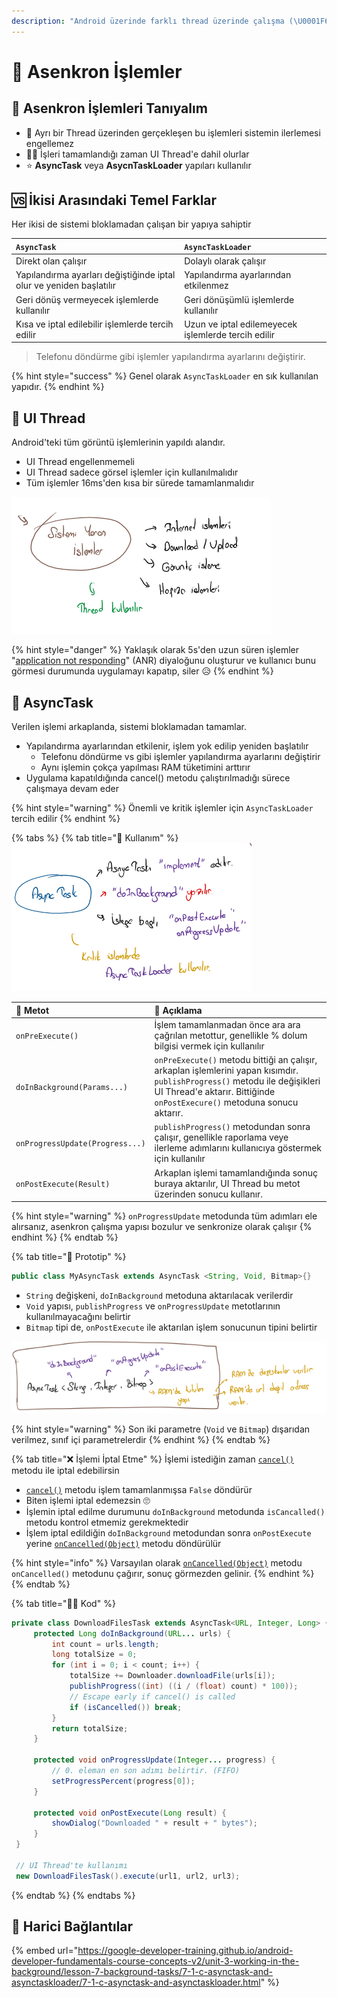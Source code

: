 ```yaml
---
description: "Android üzerinde farklı thread üzerinde çalışma (\U0001F6A7 yapım aşamasında)"
---
```


# 💫 Asenkron İşlemler

## 🔰 Asenkron İşlemleri Tanıyalım

* 💫 Ayrı bir Thread üzerinden gerçekleşen bu işlemleri sistemin ilerlemesi engellemez
* 🙋‍♂️ İşleri tamamlandığı zaman UI Thread'e dahil olurlar
* ⭐ **AsyncTask** veya **AsycnTaskLoader** yapıları kullanılır

## 🆚 İkisi Arasındaki Temel Farklar

Her ikisi de sistemi bloklamadan çalışan bir yapıya sahiptir

| `AsyncTask` | `AsyncTaskLoader` |
| :--- | :--- |
| Direkt olan çalışır | Dolaylı olarak çalışır |
| Yapılandırma ayarları değiştiğinde iptal olur ve yeniden başlatılır | Yapılandırma ayarlarından etkilenmez |
| Geri dönüş vermeyecek işlemlerde kullanılır | Geri dönüşümlü işlemlerde kullanılır |
| Kısa ve iptal edilebilir işlemlerde tercih edilir | Uzun ve iptal edilemeyecek işlemlerde tercih edilir |

> Telefonu döndürme gibi işlemler yapılandırma ayarlarını değiştirir.

{% hint style="success" %}
Genel olarak `AsyncTaskLoader` en sık kullanılan yapıdır.
{% endhint %}

## 🧱 UI Thread

Android'teki tüm görüntü işlemlerinin yapıldı alandır.

* UI Thread engellenmemeli
* UI Thread sadece görsel işlemler için kullanılmalıdır
* Tüm işlemler 16ms'den kısa bir sürede tamamlanmalıdır

![](../.gitbook/assets/image%20%2838%29.png)

{% hint style="danger" %}
Yaklaşık olarak 5s'den uzun süren işlemler  "[application not responding](http://developer.android.com/guide/practices/responsiveness.html)" \(ANR\) diyaloğunu oluşturur ve kullanıcı bunu görmesi durumunda uygulamayı kapatıp, siler 😥
{% endhint %}

## 🔁 AsyncTask

Verilen işlemi arkaplanda, sistemi bloklamadan tamamlar.

* Yapılandırma ayarlarından etkilenir, işlem yok edilip yeniden başlatılır
  * Telefonu döndürme vs gibi işlemler yapılandırma ayarlarını değiştirir
  * Aynı işlemin çokça yapılması RAM tüketimini arttırır
* Uygulama kapatıldığında cancel\(\) metodu çalıştırılmadığı sürece çalışmaya devam eder

{% hint style="warning" %}
Önemli ve kritik işlemler için `AsyncTaskLoader` tercih edilir
{% endhint %}

{% tabs %}
{% tab title="🎈 Kullanım" %}
![](../.gitbook/assets/image%20%2829%29.png)

| 💠 Metot | 📜 Açıklama |
| :--- | :--- |
| `onPreExecute()` | İşlem tamamlanmadan önce ara ara çağrılan metottur, genellikle % dolum bilgisi vermek için kullanılır |
| `doInBackground(Params...)` | `onPreExecute()` metodu bittiği an çalışır, arkaplan işlemlerini yapan kısımdır. `publishProgress()` metodu ile değişikleri UI Thread'e aktarır. Bittiğinde `onPostExecure()` metoduna sonucu aktarır. |
| `onProgressUpdate(Progress...)` | `publishProgress()` metodundan sonra çalışır, genellikle raporlama veye ilerleme adımlarını kullanıcıya göstermek için kullanılır |
| `onPostExecute(Result)` | Arkaplan işlemi tamamlandığında sonuç buraya aktarılır, UI Thread bu metot üzerinden sonucu kullanır. |

{% hint style="warning" %}
`onProgressUpdate` metodunda tüm adımları ele alırsanız, asenkron çalışma yapısı bozulur ve senkronize olarak çalışır
{% endhint %}
{% endtab %}

{% tab title="🧱 Prototip" %}
```java
public class MyAsyncTask extends AsyncTask <String, Void, Bitmap>{}
```

* `String` değişkeni, `doInBackground` metoduna aktarılacak verilerdir
* `Void` yapısı, `publishProgress` ve `onProgressUpdate` metotlarının kullanılmayacağını belirtir
* `Bitmap` tipi de, `onPostExecute` ile aktarılan işlem sonucunun tipini belirtir

![](../.gitbook/assets/image%20%2817%29.png)

{% hint style="warning" %}
Son iki parametre \(`Void` ve `Bitmap`\) dışarıdan verilmez, sınıf içi parametrelerdir
{% endhint %}
{% endtab %}

{% tab title="❌ İşlemi İptal Etme" %}
İşlemi istediğin zaman  [`cancel()`](https://developer.android.com/reference/android/os/AsyncTask.html#cancel%28boolean%29) metodu ile iptal edebilirsin

*  [`cancel()`](https://developer.android.com/reference/android/os/AsyncTask.html#cancel%28boolean%29) metodu işlem tamamlanmışsa `False` döndürür 
  * Biten işlemi iptal edemezsin 🙄
* İşlemin iptal edilme durumunu `doInBackground` metodunda `isCancalled()` metodu kontrol etmemiz gerekmektedir
* İşlem iptal edildiğin `doInBackground` metodundan sonra `onPostExecute` yerine  [`onCancelled(Object)`](https://developer.android.com/reference/android/os/AsyncTask.html#onCancelled%28Result%29) metodu döndürülür

{% hint style="info" %}
Varsayılan olarak [`onCancelled(Object)`](https://developer.android.com/reference/android/os/AsyncTask.html#onCancelled%28Result%29) metodu `onCancelled()` metodunu çağırır, sonuç görmezden gelinir.
{% endhint %}
{% endtab %}

{% tab title="👨‍💻 Kod" %}
```java
private class DownloadFilesTask extends AsyncTask<URL, Integer, Long> {
     protected Long doInBackground(URL... urls) {
         int count = urls.length;
         long totalSize = 0;
         for (int i = 0; i < count; i++) {
             totalSize += Downloader.downloadFile(urls[i]);
             publishProgress((int) ((i / (float) count) * 100));
             // Escape early if cancel() is called
             if (isCancelled()) break;
         }
         return totalSize;
     }

     protected void onProgressUpdate(Integer... progress) {
         // 0. eleman en son adımı belirtir. (FIFO)
         setProgressPercent(progress[0]);
     }

     protected void onPostExecute(Long result) {
         showDialog("Downloaded " + result + " bytes");
     }
 }
 
 // UI Thread'te kullanımı
 new DownloadFilesTask().execute(url1, url2, url3);
```
{% endtab %}
{% endtabs %}

## 🔗 Harici Bağlantılar

{% embed url="https://google-developer-training.github.io/android-developer-fundamentals-course-concepts-v2/unit-3-working-in-the-background/lesson-7-background-tasks/7-1-c-asynctask-and-asynctaskloader/7-1-c-asynctask-and-asynctaskloader.html" %}

